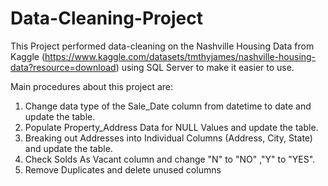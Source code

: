 # Data-Cleaning-Project

This Project performed data-cleaning on the Nashville Housing Data from Kaggle (https://www.kaggle.com/datasets/tmthyjames/nashville-housing-data?resource=download) using SQL Server to make it easier to use.

Main procedures about this project are:

1. Change data type of the Sale_Date column from datetime to date and update the table.
2. Populate Property_Address Data for NULL Values and update the table.
3. Breaking out Addresses into Individual Columns (Address, City, State) and update the table.
4. Check Solds As Vacant column and change "N" to "NO" ,"Y" to "YES".
5. Remove Duplicates and delete unused columns
